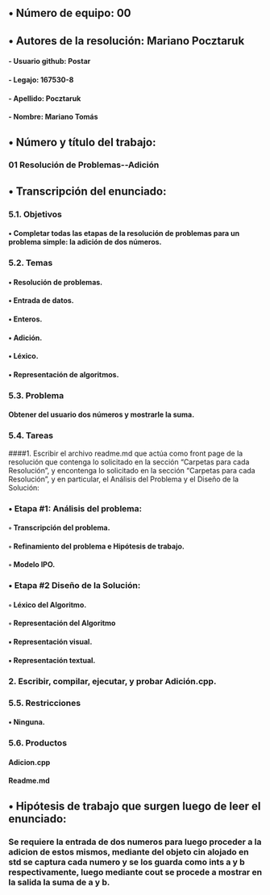 ## •  Número de equipo: 00

## •  Autores de la resolución: Mariano Pocztaruk

####	- Usuario github: Postar

####	- Legajo: 167530-8

####	- Apellido: Pocztaruk

####	- Nombre: Mariano Tomás

## •  Número y título del trabajo:

### 01 Resolución de Problemas--Adición

## •  Transcripción del enunciado:

### **5.1. Objetivos**

#### • Completar todas las etapas de la resolución de problemas para un problema simple: la adición de dos números.

### **5.2. Temas**
#### • Resolución de problemas.
#### • Entrada de datos.
#### • Enteros.
#### • Adición.
#### • Léxico.
#### • Representación de algoritmos.
### **5.3. Problema**
#### Obtener del usuario dos números y mostrarle la suma.

### **5.4. Tareas**
####1. Escribir el archivo readme.md que actúa como front page de la resolución que contenga lo solicitado en la sección “Carpetas para cada Resolución”, y encontenga lo solicitado en la sección “Carpetas para cada Resolución”, y en particular, el Análisis del Problema y el Diseño de la Solución:


### **• Etapa #1: Análisis del problema:**

#### ◦ Transcripción del problema.
#### ◦ Refinamiento del problema e Hipótesis de trabajo.
#### ◦ Modelo IPO.

### **• Etapa #2 Diseño de la Solución:**
#### ◦ Léxico del Algoritmo.
#### ◦ Representación del Algoritmo
####	▪ Representación visual.
####	▪ Representación textual.

### **2. Escribir, compilar, ejecutar, y probar Adición.cpp.**

### **5.5. Restricciones**
#### • Ninguna.

### **5.6. Productos**
#### Adicion.cpp
#### Readme.md



## •  Hipótesis de trabajo que surgen luego de leer el enunciado:
### Se requiere la entrada de dos numeros para luego proceder a la adicion de estos mismos, mediante del objeto cin alojado en std se captura cada numero y se los guarda como ints a y b respectivamente, luego mediante cout se procede a mostrar en la salida la suma de a y b.